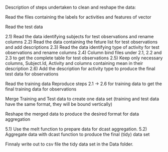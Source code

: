 Description of steps undertaken to clean and reshape the data:

Read the files containing the labels for activities and features of vector

Read the test data

2.1) Read the data identifying subjects for test observations and rename columns 2.2) Read the data containing the feture list for test observations and add descriptions 2.3) Read the data identifying type of activity for test observations and rename columns 2.4) Column bind files under 2.1, 2.2 and 2.3 to get the complete table for test observations 2.5) Keep only necessary columns, Subject.Id, Activity and columns containing mean in their description 2.6) Add the description for activity type to produce the final test data for observations

Read the training data
Reproduce steps 2.1 -> 2.6 for training data to get the final training data for observations

Merge Training and Test data to create one data set (training and test data have the same format, they will be bound vertically)

Reshape the merged data to produce the desired format for data aggregation

5.1) Use the melt function to prepare data for dcast aggregation. 5.2) Aggregate data with dcast function to produce the final (tidy) data set

Finnaly write out to csv file the tidy data set in the Data folder.

